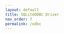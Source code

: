 ```yaml
---
layout: default
title: SQLiteODBC Driver
nav_order: 7
permalink: /odbc
---
```




<!---
### References
--->

